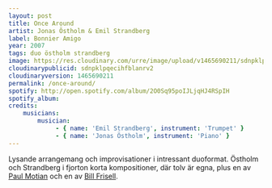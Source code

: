 ```yaml
---
layout: post
title: Once Around
artist: Jonas Östholm & Emil Strandberg
label: Bonnier Amigo
year: 2007
tags: duo östholm strandberg
image: https://res.cloudinary.com/urre/image/upload/v1465690211/sdnpklpqecihfblanrv2.jpg
cloudinarypublicid: sdnpklpqecihfblanrv2
cloudinaryversion: 1465690211
permalink: /once-around/
spotify: http://open.spotify.com/album/2O0Sq95poIJLjqHJ4RSpIH
spotify_album: 
credits:
    musicians:
        musician:
             - { name: 'Emil Strandberg', instrument: 'Trumpet' }
             - { name: 'Jonas Östholm', instrument: 'Piano' }
---
```


Lysande arrangemang och improvisationer i intressant duoformat. Östholm och Strandberg i fjorton korta kompositioner, där tolv är egna, plus en av <a href="http://en.wikipedia.org/wiki/Paul_Motian">Paul Motian</a> och en av <a href="http://sv.wikipedia.org/wiki/Bill_Frisell">Bill Frisell</a>.